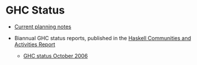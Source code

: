 # GHC Status

- [Current planning notes](ghc-planning)

- Biannual GHC status reports, published in the [ Haskell Communities and Activities Report](http://haskell.org/communities/)

  - [GHC status October 2006](status/october06)